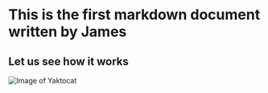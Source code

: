 # This is the first markdown document written by James
## Let us see how it works

![Image of Yaktocat](https://octodex.github.com/images/yaktocat.png"Yaktocat")
